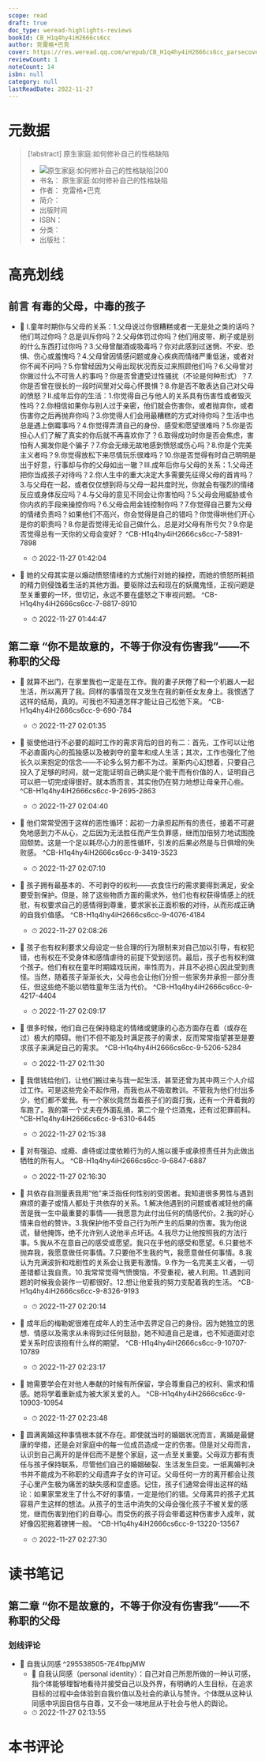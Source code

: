 ```yaml
---
scope: read
draft: true
doc_type: weread-highlights-reviews
bookId: CB_H1q4hy4iH2666cs6cc
author: 克雷格•巴克
cover: https://res.weread.qq.com/wrepub/CB_H1q4hy4iH2666cs6cc_parsecover
reviewCount: 1
noteCount: 14
isbn: null
category: null
lastReadDate: 2022-11-27
---
```

# 元数据
> [!abstract] 原生家庭:如何修补自己的性格缺陷
> - ![ 原生家庭:如何修补自己的性格缺陷|200](https://res.weread.qq.com/wrepub/CB_H1q4hy4iH2666cs6cc_parsecover)
> - 书名： 原生家庭:如何修补自己的性格缺陷
> - 作者： 克雷格•巴克
> - 简介： 
> - 出版时间 
> - ISBN： 
> - 分类： 
> - 出版社： 

# 高亮划线

## 前言 有毒的父母，中毒的孩子


- 📌 I.童年时期你与父母的关系：1.父母说过你很糟糕或者一无是处之类的话吗？他们骂过你吗？总是训斥你吗？2.父母体罚过你吗？他们用皮带、刷子或是别的什么东西打过你吗？3.父母曾酗酒或吸毒吗？你对此感到过迷惘、不安、恐惧、伤心或羞愧吗？4.父母曾因情感问题或身心疾病而情绪严重低迷，或者对你不闻不问吗？5.你曾经因为父母出现状况而反过来照顾他们吗？6.父母曾对你做过什么不可告人的事吗？你是否曾遭受过性骚扰（不论是何种形式）？7.你是否曾在很长的一段时间里对父母心怀畏惧？8.你是否不敢表达自己对父母的愤怒？II.成年后你的生活：1.你觉得自己与他人的关系具有伤害性或者毁灭性吗？2.你相信如果你与别人过于亲密，他们就会伤害你，或者抛弃你，或者伤害你之后再抛弃你吗？3.你觉得人们会用最糟糕的方式对待你吗？生活中也总是遇上倒霉事吗？4.你觉得弄清自己的身份、感受和愿望很难吗？5.你是否担心人们了解了真实的你后就不再喜欢你了？6.取得成功时你是否会焦虑，害怕有人揭发你是个骗子？7.你会无缘无故地感到愤怒或伤心吗？8.你是个完美主义者吗？9.你觉得放松下来尽情玩乐很难吗？10.你是否觉得有时自己明明是出于好意，行事却与你的父母如出一辙？III.成年后你与父母的关系：1.父母还把你当成孩子对待吗？2.你人生中的重大决定大多需要先征得父母的首肯吗？3.与父母在一起，或者仅仅想到将与父母一起共度时光，你就会有强烈的情绪反应或身体反应吗？4.与父母的意见不同会让你害怕吗？5.父母会用威胁或令你内疚的手段来操控你吗？6.父母会用金钱控制你吗？7.你觉得自己要为父母的情绪负责吗？如果他们不高兴，你会觉得是自己的错吗？你觉得哄他们开心是你的职责吗？8.你是否觉得无论自己做什么，总是对父母有所亏欠？9.你是否觉得总有一天你的父母会变好？ ^CB-H1q4hy4iH2666cs6cc-7-5891-7898
    - ⏱ 2022-11-27 01:42:04 

- 📌 她的父母其实是以煽动愤怒情绪的方式施行对她的操控，而她的愤怒所耗损的精力则侵蚀着生活的其他方面。要驱除过去和现在的妖魔鬼怪，正视问题是至关重要的一环，但切记，永远不要在盛怒之下审视问题。 ^CB-H1q4hy4iH2666cs6cc-7-8817-8910
    - ⏱ 2022-11-27 01:44:47 
## 第二章 “你不是故意的，不等于你没有伤害我”——不称职的父母


- 📌 就算不出门，在家里我也一定是在工作。我的妻子厌倦了和一个机器人一起生活，所以离开了我。同样的事情现在又发生在我的新任女友身上。我恨透了这样的结局，真的。可我也不知道怎样才能让自己松弛下来。 ^CB-H1q4hy4iH2666cs6cc-9-690-784
    - ⏱ 2022-11-27 02:01:35 

- 📌 驱使他进行不必要的超时工作的需求背后的目的有二：首先，工作可以让他不必直面内心的孤独感以及被剥夺的童年和成人生活；其次，工作也强化了他长久以来抱定的信念——不论多么努力都不为过。莱斯内心幻想着，只要自己投入了足够的时间，就一定能证明自己确实是个能干而有价值的人，证明自己可以把一切完成得很好。就本质而言，其实他仍在努力地想让母亲开心些。 ^CB-H1q4hy4iH2666cs6cc-9-2695-2863
    - ⏱ 2022-11-27 02:04:40 

- 📌 他们常常受困于这样的恶性循环：起初一力承担起所有的责任，接着不可避免地感到力不从心，之后因为无法胜任而产生负罪感，继而加倍努力地试图挽回颓势。这是一个足以耗尽心力的恶性循环，引发的后果必然是与日俱增的失败感。 ^CB-H1q4hy4iH2666cs6cc-9-3419-3523
    - ⏱ 2022-11-27 02:07:10 

- 📌 孩子拥有最基本的、不可剥夺的权利——衣食住行的需求要得到满足，安全要受到保护。但是，除了这些物质方面的需求外，他们也有权获得情感上的抚慰，有权要求自己的感情得到尊重，要求家长正面积极的对待，从而形成正确的自我价值感。 ^CB-H1q4hy4iH2666cs6cc-9-4076-4184
    - ⏱ 2022-11-27 02:08:26 

- 📌 孩子也有权利要求父母设定一些合理的行为限制来对自己加以引导，有权犯错，也有权在不受身体和感情虐待的前提下受到惩罚。最后，孩子也有权利做个孩子。他们有权在童年时期嬉戏玩闹，率性而为，并且不必担心因此受到责怪。当然，随着孩子渐渐长大，父母也会让他们分担一些家务并承担一部分责任，但这些绝不能以牺牲童年生活为代价。 ^CB-H1q4hy4iH2666cs6cc-9-4217-4404
    - ⏱ 2022-11-27 02:09:17 

- 📌 很多时候，他们自己在保持稳定的情绪或健康的心态方面存在着（或存在过）极大的障碍。他们不但不能及时满足孩子的需求，反而常常指望甚至是要求孩子来满足自己的需求。 ^CB-H1q4hy4iH2666cs6cc-9-5206-5284
    - ⏱ 2022-11-27 02:11:30 

- 📌 我借钱给他们，让他们搬过来与我一起生活，甚至还曾为其中两三个人介绍过工作。可是这些完全不起作用，而我也从不吸取教训。不管我为他们付出多少，他们都不爱我。有一个家伙竟然当着孩子们的面打我，还有一个开着我的车跑了。我的第一个丈夫在外面乱搞，第二个是个烂酒鬼，还有过犯罪前科。 ^CB-H1q4hy4iH2666cs6cc-9-6310-6445
    - ⏱ 2022-11-27 02:15:38 

- 📌 对有强迫、成瘾、虐待或过度依赖行为的人施以援手或承担责任并为此做出牺牲的所有人。 ^CB-H1q4hy4iH2666cs6cc-9-6847-6887
    - ⏱ 2022-11-27 02:16:30 

- 📌 共依存自测量表我用“他”来泛指任何性别的受困者。我知道很多男性与遇到麻烦的妻子或情人都处于共依存的关系。1.解决他遇到的问题或者减轻他的痛苦是我一生中最重要的事情——我愿意为此付出任何的情感代价。2.我的好心情来自他的赞许。3.我保护他不受自己行为所产生的后果的伤害。我为他说谎，替他掩饰，绝不允许别人说他半点坏话。4.我尽力让他按照我的方法行事。5.我从不在意自己的感受或愿望。我只在乎他的感受和愿望。6.只要他不抛弃我，我愿意做任何事情。7.只要他不生我的气，我愿意做任何事情。8.我认为充满波折和戏剧性的关系会让我更有激情。9.作为一名完美主义者，一切差错都让我自责。10.我常常觉得气愤懊恼，不受重视，被人利用。11.遇到问题的时候我会装作一切都很好。12.想让他爱我的努力支配着我的生活。 ^CB-H1q4hy4iH2666cs6cc-9-8326-9193
    - ⏱ 2022-11-27 02:20:14 

- 📌 成年后的梅勒妮很难在成年人的生活中去界定自己的身份。因为她独立的思想、情感以及需求从未得到过任何鼓励，她不知道自己是谁，也不知道面对恋爱关系时应该抱有什么样的期望。 ^CB-H1q4hy4iH2666cs6cc-9-10707-10789
    - ⏱ 2022-11-27 02:23:17 

- 📌 她需要学会在对他人奉献的时候有所保留，学会尊重自己的权利、需求和情感。她将学着重新成为被大家关爱的人。 ^CB-H1q4hy4iH2666cs6cc-9-10903-10954
    - ⏱ 2022-11-27 02:23:48 

- 📌 圆满离婚这种事情根本就不存在。即使就当时的婚姻状况而言，离婚是最健康的举措，还是会对家庭中的每一位成员造成一定的伤害。但是对父母而言，认识到自己离开的是伴侣而不是整个家庭，这一点至关重要。父母双方都有责任与孩子保持联系，尽管他们自己的婚姻破裂、生活发生巨变。一纸离婚判决书并不能成为不称职的父母遗弃子女的许可证。父母任何一方的离开都会让孩子心里产生极为痛苦的缺失感和空虚感。记住，孩子们通常会得出这样的结论：如果家里发生了什么不好的事情，一定是他们的错。父母离异的孩子尤其容易产生这样的想法。从孩子的生活中消失的父母会强化孩子不被关爱的感觉，继而伤害到他们的自尊心。而受伤的孩子将会带着这种伤害步入成年，就好像囚犯拖着镣铐一般。 ^CB-H1q4hy4iH2666cs6cc-9-13220-13567
    - ⏱ 2022-11-27 02:27:30 
# 读书笔记

## 第二章 “你不是故意的，不等于你没有伤害我”——不称职的父母

### 划线评论
- 📌 自我认同感  ^295538505-7E4fbpjMW
    - 💭 自我认同感（personal identity）：自己对自己所思所做的一种认可感，指个体能够理智地看待并接受自己以及外界，有明确的人生目标，在追求目标的过程中会体验到自我价值以及社会的承认与赞许。个体既从这种认同感中巩固自信与自尊，又不会一味地屈从于社会与他人的舆论。
    - ⏱ 2022-11-27 02:13:55
   
# 本书评论
